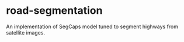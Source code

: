 # road-segmentation
An implementation of SegCaps model tuned to segment highways from satellite images.
